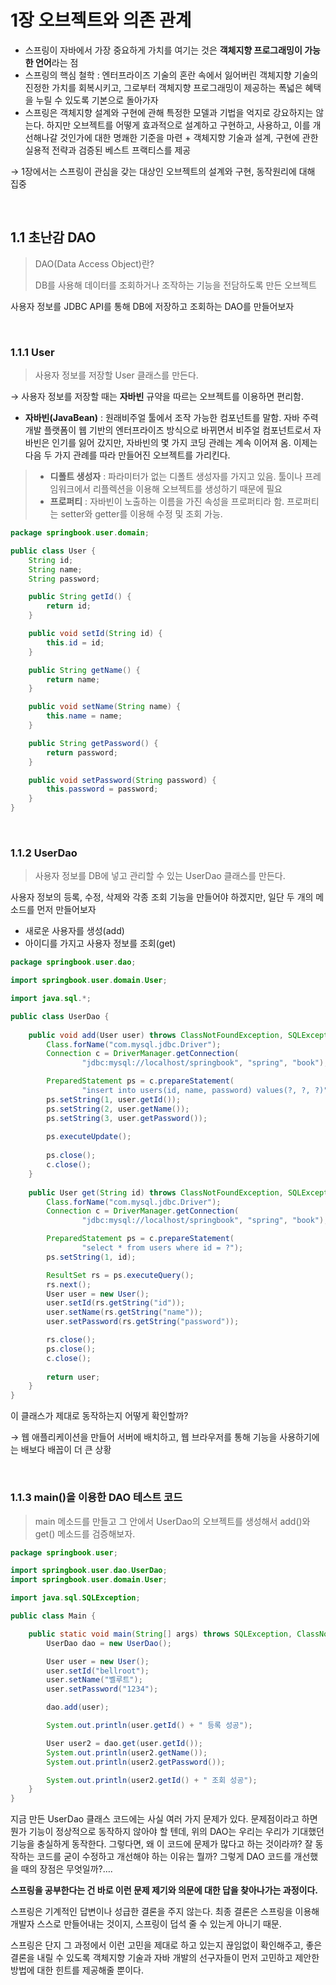# 1장 오브젝트와 의존 관계

- 스프링이 자바에서 가장 중요하게 가치를 여기는 것은 **객체지향 프로그래밍이 가능한 언어**라는 점
- 스프링의 핵심 철학 : 엔터프라이즈 기술의 혼란 속에서 잃어버린 객체지향 기술의 진정한 가치를 회복시키고, 그로부터 객체지향 프로그래밍이 제공하는 폭넓은 혜택을 누릴 수 있도록 기본으로 돌아가자
- 스프링은 객체지향 설계와 구현에 관해 특정한 모델과 기법을 억지로 강요하지는 않는다. 하지만 오브젝트를 어떻게 효과적으로 설계하고 구현하고, 사용하고, 이를 개선해나갈 것인가에 대한 명쾌한 기준을 마련 + 객체지향 기술과 설계, 구현에 관한 실용적 전략과 검증된 베스트 프랙티스를 제공

→ 1장에서는 스프링이 관심을 갖는 대상인 오브젝트의 설계와 구현, 동작원리에 대해 집중

</br>

## 1.1 초난감 DAO

> DAO(Data Access Object)란? 
>
> DB를 사용해 데이터를 조회하거나 조작하는 기능을 전담하도록 만든 오브젝트

사용자 정보를 JDBC API를 통해 DB에 저장하고 조회하는 DAO를 만들어보자

</br>

### 1.1.1 User

> 사용자 정보를 저장할 User 클래스를 만든다.

→ 사용자 정보를 저장할 때는 **자바빈** 규약을 따르는 오브젝트를 이용하면 편리함.

- **자바빈(JavaBean)** : 원래비주얼 툴에서 조작 가능한 컴포넌트를 말함. 자바 주력 개발 플랫폼이 웹 기반의 엔터프라이즈 방식으로 바뀌면서 비주얼 컴포넌트로서 자바빈은 인기를 잃어 갔지만, 자바빈의 몇 가지 코딩 관례는 계속 이어져 옴. 이제는 다음 두 가지 관례를 따라 만들어진 오브젝트를 가리킨다.

> - **디폴트 생성자** : 파라미터가 없는 디폴트 생성자를 가지고 있음. 툴이나 프레임워크에서 리플렉션을 이용해 오브젝트를 생성하기 때문에 필요
> - **프로퍼티** : 자바빈이 노출하는 이름을 가진 속성을 프로퍼티라 함. 프로퍼티는 setter와 getter를 이용해 수정 및 조회 가능.

```java
package springbook.user.domain;

public class User {
    String id;
    String name;
    String password;

    public String getId() {
        return id;
    }

    public void setId(String id) {
        this.id = id;
    }

    public String getName() {
        return name;
    }

    public void setName(String name) {
        this.name = name;
    }

    public String getPassword() {
        return password;
    }

    public void setPassword(String password) {
        this.password = password;
    }
}
```

</br>

### 1.1.2 UserDao

>  사용자 정보를 DB에 넣고 관리할 수 있는 UserDao 클래스를 만든다.

사용자 정보의 등록, 수정, 삭제와 각종 조회 기능을 만들어야 하겠지만, 일단 두 개의 메소드를 먼저 만들어보자

- 새로운 사용자를 생성(add)
- 아이디를 가지고 사용자 정보를 조회(get)

```java
package springbook.user.dao;

import springbook.user.domain.User;

import java.sql.*;

public class UserDao {
    
    public void add(User user) throws ClassNotFoundException, SQLException {
        Class.forName("com.mysql.jdbc.Driver");
        Connection c = DriverManager.getConnection(
                "jdbc:mysql://localhost/springbook", "spring", "book");

        PreparedStatement ps = c.prepareStatement(
                "insert into users(id, name, password) values(?, ?, ?)");
        ps.setString(1, user.getId());
        ps.setString(2, user.getName());
        ps.setString(3, user.getPassword());
        
        ps.executeUpdate();
        
        ps.close();
        c.close();
    }
    
    public User get(String id) throws ClassNotFoundException, SQLException {
        Class.forName("com.mysql.jdbc.Driver");
        Connection c = DriverManager.getConnection(
                "jdbc:mysql://localhost/springbook", "spring", "book");

        PreparedStatement ps = c.prepareStatement(
                "select * from users where id = ?");
        ps.setString(1, id);

        ResultSet rs = ps.executeQuery();
        rs.next();
        User user = new User();
        user.setId(rs.getString("id"));
        user.setName(rs.getString("name"));
        user.setPassword(rs.getString("password"));

        rs.close();
        ps.close();
        c.close();
        
        return user;
    }
}
```

이 클래스가 제대로 동작하는지 어떻게 확인할까?

→ 웹 애플리케이션을 만들어 서버에 배치하고, 웹 브라우저를 통해 기능을 사용하기에는 배보다 배꼽이 더 큰 상황

<br>

### 1.1.3 main()을 이용한 DAO 테스트 코드

>  main 메소드를 만들고 그 안에서 UserDao의 오브젝트를 생성해서 add()와 get() 메소드를 검증해보자.

```java
package springbook.user;

import springbook.user.dao.UserDao;
import springbook.user.domain.User;

import java.sql.SQLException;

public class Main {

    public static void main(String[] args) throws SQLException, ClassNotFoundException {
        UserDao dao = new UserDao();

        User user = new User();
        user.setId("bellroot");
        user.setName("벨루트");
        user.setPassword("1234");

        dao.add(user);

        System.out.println(user.getId() + " 등록 성공");

        User user2 = dao.get(user.getId());
        System.out.println(user2.getName());
        System.out.println(user2.getPassword());

        System.out.println(user2.getId() + " 조회 성공");
    }
}
```

지금 만든 UserDao 클래스 코드에는 사실 여러 가지 문제가 있다. 문제점이라고 하면 뭔가 기능이 정상적으로 동작하지 않아야 할 텐데, 위의 DAO는 우리는 우리가 기대했던 기능을 충실하게 동작한다. 그렇다면, 왜 이 코드에 문제가 많다고 하는 것이라까? 잘 동작하는 코드를 굳이 수정하고 개선해야 하는 이유는 뭘까? 그렇게 DAO 코드를 개선했을 때의 장점은 무엇일까?….

**스프링을 공부한다는 건 바로 이런 문제 제기와 의문에 대한 답을 찾아나가는 과정이다.**

스프링은 기계적인 답변이나 성급한 결론을 주지 않는다. 최종 결론은 스프링을 이용해 개발자 스스로 만들어내는 것이지, 스프링이 덥석 줄 수 있는게 아니기 때문.

스프링은 단지  그 과정에서 이런 고민을 제대로 하고 있는지 끊임없이 확인해주고, 좋은 결론을 내릴 수 있도록 객체지향 기술과 자바 개발의 선구자들이 먼저 고민하고 제안한 방법에 대한 힌트를 제공해줄 뿐이다.

